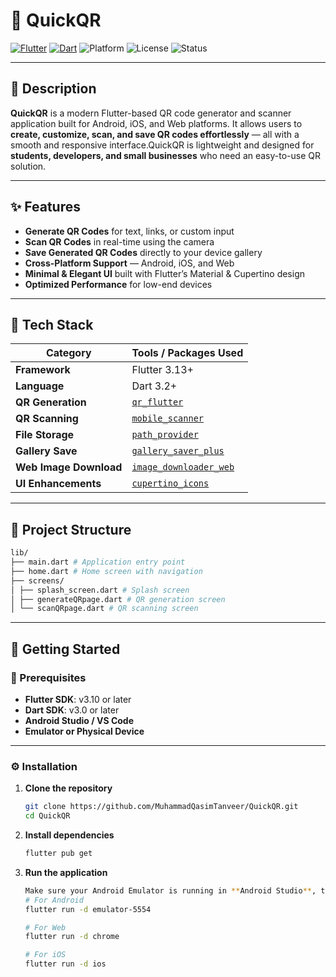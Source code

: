 # 🚀 QuickQR

[![Flutter](https://img.shields.io/badge/Flutter-3.13+-blue?logo=flutter)](https://flutter.dev/)
[![Dart](https://img.shields.io/badge/Dart-3.2+-blue?logo=dart)](https://dart.dev/)
![Platform](https://img.shields.io/badge/Platform-Android%20%7C%20iOS%20%7C%20Web-green)
![License](https://img.shields.io/badge/License-MIT-green)
![Status](https://img.shields.io/badge/Maintained-Yes-brightgreen)

---

## 🧾 Description

**QuickQR** is a modern Flutter-based QR code generator and scanner application built for Android, iOS, and Web platforms.  It allows users to **create, customize, scan, and save QR codes effortlessly** — all with a smooth and responsive interface.QuickQR is lightweight and designed for **students, developers, and small businesses** who need an easy-to-use QR solution.

---

## ✨ Features
   - **Generate QR Codes** for text, links, or custom input  
   - **Scan QR Codes** in real-time using the camera  
   - **Save Generated QR Codes** directly to your device gallery  
   - **Cross-Platform Support** — Android, iOS, and Web  
   - **Minimal & Elegant UI** built with Flutter’s Material & Cupertino design  
   - **Optimized Performance** for low-end devices  

---

## 🧰 Tech Stack

| Category        | Tools / Packages Used |
|-----------------|------------------------|
| **Framework**   | Flutter 3.13+ |
| **Language**    | Dart 3.2+ |
| **QR Generation** | [`qr_flutter`](https://pub.dev/packages/qr_flutter) |
| **QR Scanning** | [`mobile_scanner`](https://pub.dev/packages/mobile_scanner) |
| **File Storage** | [`path_provider`](https://pub.dev/packages/path_provider) |
| **Gallery Save** | [`gallery_saver_plus`](https://pub.dev/packages/gallery_saver_plus) |
| **Web Image Download** | [`image_downloader_web`](https://pub.dev/packages/image_downloader_web) |
| **UI Enhancements** | [`cupertino_icons`](https://pub.dev/packages/cupertino_icons) |

---

## 📁 Project Structure
```bash
lib/
├── main.dart # Application entry point
├── home.dart # Home screen with navigation
├── screens/
│ ├── splash_screen.dart # Splash screen
│ ├── generateQRpage.dart # QR generation screen
│ └── scanQRpage.dart # QR scanning screen
```
---

## 🧩 Getting Started

### 🔧 Prerequisites

  - **Flutter SDK**: v3.10 or later  
  - **Dart SDK**: v3.0 or later  
  - **Android Studio / VS Code**  
  - **Emulator or Physical Device**

---

### ⚙️ Installation

1. **Clone the repository**
   ```bash
   git clone https://github.com/MuhammadQasimTanveer/QuickQR.git
   cd QuickQR
   ```
2. **Install dependencies**
   ```bash
   flutter pub get
   ```
3. **Run the application**
   
   ```bash
   Make sure your Android Emulator is running in **Android Studio**, then execute:
   # For Android
   flutter run -d emulator-5554

   # For Web
   flutter run -d chrome

   # For iOS
   flutter run -d ios
   ```
